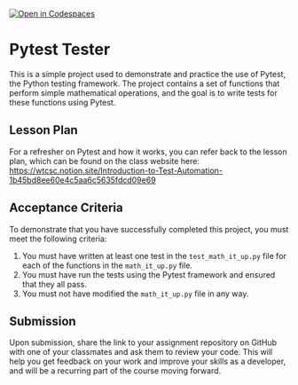 [![Open in Codespaces](https://classroom.github.com/assets/launch-codespace-2972f46106e565e64193e422d61a12cf1da4916b45550586e14ef0a7c637dd04.svg)](https://classroom.github.com/open-in-codespaces?assignment_repo_id=15842540)
# Pytest Tester

This is a simple project used to demonstrate and practice the use of Pytest, the Python testing framework. The project contains a set of functions that perform simple mathematical operations, and the goal is to write tests for these functions using Pytest.

## Lesson Plan

For a refresher on Pytest and how it works, you can refer back to the lesson plan, which can be found on the class website here: https://wtcsc.notion.site/Introduction-to-Test-Automation-1b45bd8ee60e4c5aa6c5635fdcd09e69

## Acceptance Criteria

To demonstrate that you have successfully completed this project, you must meet the following criteria:

1. You must have written at least one test in the `test_math_it_up.py` file for each of the functions in the `math_it_up.py` file.
2. You must have run the tests using the Pytest framework and ensured that they all pass.
3. You must not have modified the `math_it_up.py` file in any way.

## Submission

Upon submission, share the link to your assignment repository on GitHub with one of your classmates and ask them to review your code. This will help you get feedback on your work and improve your skills as a developer, and will be a recurring part of the course moving forward.
